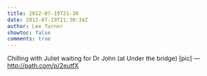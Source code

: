 ```yaml
---
title: 2012-07-19T21-30
date: 2012-07-19T21:30:34Z
author: Lee Turner
showtoc: false
comments: true
---
```


Chilling with Juliet waiting for Dr John (at Under the bridge) [pic] — http://path.com/p/2eutfX

